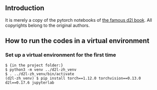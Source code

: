 ## Introduction
It is merely a copy of the pytorch notebooks of [the famous d2l book](https://zh.d2l.ai/chapter_installation/index.html#d2l-notebook). All copyrights belong to the original authors.

## How to run the codes in a virtual environment

### Set up a virtual environment for the first time
```
$ {in the project folder:}
$ python3 -m venv ../d2l-zh_venv
$ . ../d2l-zh_venv/bin/activate
(d2l-zh_venv) $ pip install torch==1.12.0 torchvision==0.13.0 d2l==0.17.6 jupyterlab
```
